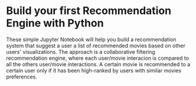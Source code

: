 # Build your first Recommendation Engine with Python
These simple Jupyter Notebook will help you build a recommendation system that suggest a user a list of recommended movies based on other users' visualizations.
The approach is a collaborative filtering recommendation engine, where each user/movie interacion is compared to all the others user/movie interactions. 
A certain movie is recommended to a certain user only if it has been high-ranked by users with similar movies preferences.